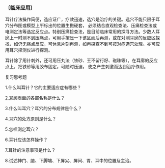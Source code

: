 ### 〔临床应用〕	

耳针疗法操作简便，造应证广，疗效迅速，选穴是治疗的关键。选穴不能只限于耳穴分布图或模型上所标出的位置生搬硬套， 必须结合直观检查法、压痛检查法或电测定法等选定反应点。特别压痛捡查法，是目前临床常用的探寻方法。少数人耳廓上一时测不到压痛点，可用手按压一下该区而后再测，或在对测耳廓的反应区探找，如仍无痛点反应，可休息片刻再测，如再探查不到可按对症选穴处理。亦可应用耳穴探测仪进行探测。

耳针除了用针刺外，还可用压丸法（铁砂、王不留行籽、磁珠等），在耳廓的反应点上，把铁砂等用胶布固定，可随时压迫， 使之产生刺激而达到治疗作用。

复习思考题

1.什么叫耳针？它的主要适应症有哪些？

2.耳廓表面的各部名称是什么？

3.什么叫耳穴？耳穴的分布规律是什么？

4.耳穴的处方原则是什么？

5.怎样测定耳穴？

6.耳针应该怎样操作？

7.耳针的注意事项是什么？	

8.试述神门、脑、下脚端、下屏尖、屏间、胃、耳中的位置及主治。
